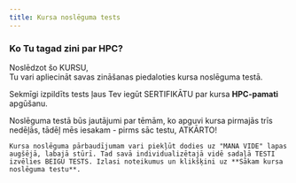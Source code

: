 ```yaml
---
title: Kursa noslēguma tests
---
```


### Ko Tu tagad zini par HPC?

Noslēdzot šo KURSU,  
Tu vari apliecināt savas zināšanas piedaloties kursa noslēguma testā. 

Sekmīgi izpildīts tests ļaus Tev iegūt SERTIFIKĀTU par kursa **HPC-pamati** apgūšanu.

Noslēguma testā būs jautājumi par tēmām, ko apguvi kursa pirmajās trīs nedēļās, tādēļ mēs iesakam - pirms sāc testu, ATKĀRTO!

```attention-recommendation {label: ""}
Kursa noslēguma pārbaudījumam vari piekļūt dodies uz "MANA VIDE" lapas augšējā, labajā stūrī. Tad savā individualizētajā vidē sadaļā TESTI izvēlies BEIGU TESTS. Izlasi noteikumus un klikšķini uz **Sākam kursa noslēguma testu**.
```
